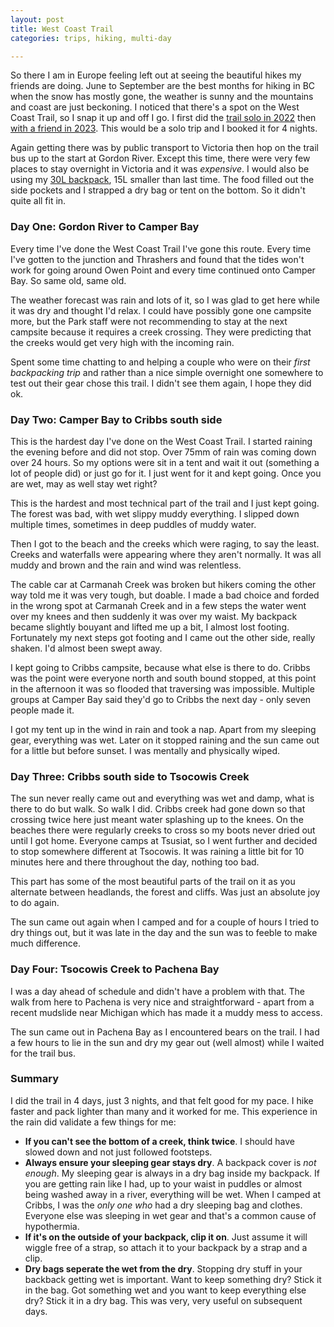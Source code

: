 ```yaml
---
layout: post
title: West Coast Trail
categories: trips, hiking, multi-day

---
```


So there I am in Europe feeling left out at seeing the beautiful hikes my friends are doing. June to September are the best months for hiking in BC when the snow has mostly gone, the weather is sunny and the mountains and coast are just beckoning. I noticed that there's a spot on the West Coast Trail, so I snap it up and off I go. I first did the <a href="/2022-06-25-west-coast-trail.html">trail solo in 2022</a> then <a href="/2023-07-31-west-coast-trail.html">with a friend in 2023</a>. This would be a solo trip and I booked it for 4 nights.

Again getting there was by public transport to Victoria then hop on the trail bus up to the start at Gordon River. Except this time, there were very few places to stay overnight in Victoria and it was *expensive*. I would also be using my <a href="/2024-06-17-a-backpack.html">30L backpack</a>, 15L smaller than last time. The food filled out the side pockets and I strapped a dry bag or tent on the bottom. So it didn't quite all fit in.

### Day One: Gordon River to Camper Bay

<div class="strava-embed-placeholder" data-embed-type="activity" data-embed-id="15495517227" data-style="standard" data-from-embed="false"></div><script src="https://strava-embeds.com/embed.js"></script>

Every time I've done the West Coast Trail I've gone this route. Every time I've gotten to the junction and Thrashers and found that the tides won't work for going around Owen Point and every time continued onto Camper Bay. So same old, same old.

The weather forecast was rain and lots of it, so I was glad to get here while it was dry and thought I'd relax. I could have possibly gone one campsite more, but the Park staff were not recommending to stay at the next campsite because it requires a creek crossing. They were predicting that the creeks would get very high with the incoming rain.

Spent some time chatting to and helping a couple who were on their *first backpacking trip* and rather than a nice simple overnight one somewhere to test out their gear chose this trail. I didn't see them again, I hope they did ok.

### Day Two: Camper Bay to Cribbs south side

<div class="strava-embed-placeholder" data-embed-type="activity" data-embed-id="15495517267" data-style="standard" data-from-embed="false"></div><script src="https://strava-embeds.com/embed.js"></script>

This is the hardest day I've done on the West Coast Trail. I started raining the evening before and did not stop. Over 75mm of rain was coming down over 24 hours. So my options were sit in a tent and wait it out (something a lot of people did) or just go for it. I just went for it and kept going. Once you are wet, may as well stay wet right?

This is the hardest and most technical part of the trail and I just kept going. The forest was bad, with wet slippy muddy everything. I slipped down multiple times, sometimes in deep puddles of muddy water.

Then I got to the beach and the creeks which were raging, to say the least. Creeks and waterfalls were appearing where they aren't normally. It was all muddy and brown and the rain and wind was relentless. 

The cable car at Carmanah Creek was broken but hikers coming the other way told me it was very tough, but doable. I made a bad choice and forded in the wrong spot at Carmanah Creek and in a few steps the water went over my knees and then suddenly it was over my waist. My backpack became slightly bouyant and lifted me up a bit, I almost lost footing. Fortunately my next steps got footing and I came out the other side, really shaken. I'd almost been swept away.

I kept going to Cribbs campsite, because what else is there to do. Cribbs was the point were everyone north and south bound stopped, at this point in the afternoon it was so flooded that traversing was impossible. Multiple groups at Camper Bay said they'd go to Cribbs the next day - only seven people made it.

I got my tent up in the wind in rain and took a nap. Apart from my sleeping gear, everything was wet. Later on it stopped raining and the sun came out for a little but before sunset. I was mentally and physically wiped.

### Day Three: Cribbs south side to Tsocowis Creek

<div class="strava-embed-placeholder" data-embed-type="activity" data-embed-id="15495517241" data-style="standard" data-from-embed="false"></div><script src="https://strava-embeds.com/embed.js"></script>

<div class="strava-embed-placeholder" data-embed-type="activity" data-embed-id="15495433867" data-style="standard" data-from-embed="false"></div><script src="https://strava-embeds.com/embed.js"></script>

The sun never really came out and everything was wet and damp, what is there to do but walk. So walk I did. Cribbs creek had gone down so that crossing twice here just meant water splashing up to the knees. On the beaches there were regularly creeks to cross so my boots never dried out until I got home. Everyone camps at Tsusiat, so I went further and decided to stop somewhere different at Tsocowis. It was raining a little bit for 10 minutes here and there throughout the day, nothing too bad.

This part has some of the most beautiful parts of the trail on it as you alternate between headlands, the forest and cliffs. Was just an absolute joy to do again.

The sun came out again when I camped and for a couple of hours I tried to dry things out, but it was late in the day and the sun was to feeble to make much difference.

### Day Four: Tsocowis Creek to Pachena Bay

<div class="strava-embed-placeholder" data-embed-type="activity" data-embed-id="15495517156" data-style="standard" data-from-embed="false"></div><script src="https://strava-embeds.com/embed.js"></script>

I was a day ahead of schedule and didn't have a problem with that. The walk from here to Pachena is very nice and straightforward - apart from a recent mudslide near Michigan which has made it a muddy mess to access.

The sun came out in Pachena Bay as I encountered bears on the trail. I had a few hours to lie in the sun and dry my gear out (well almost) while I waited for the trail bus.

### Summary

I did the trail in 4 days, just 3 nights, and that felt good for my pace. I hike faster and pack lighter than many and it worked for me. This experience in the rain did validate a few things for me:

* **If you can't see the bottom of a creek, think twice**. I should have slowed down and not just followed footsteps.
* **Always ensure your sleeping gear stays dry**. A backpack cover is *not enough*. My sleeping gear is always in a dry bag inside my backpack. If you are getting rain like I had, up to your waist in puddles or almost being washed away in a river, everything will be wet. When I camped at Cribbs, I was the *only one who* had a dry sleeping bag and clothes. Everyone else was sleeping in wet gear and that's a common cause of hypothermia.
* **If it's on the outside of your backpack, clip it on**. Just assume it will wiggle free of a strap, so attach it to your backpack by a strap and a clip.
* **Dry bags seperate the wet from the dry**. Stopping dry stuff in your backback getting wet is important. Want to keep something dry? Stick it in the bag. Got something wet and you want to keep everything else dry? Stick it in a dry bag. This was very, very useful on subsequent days.